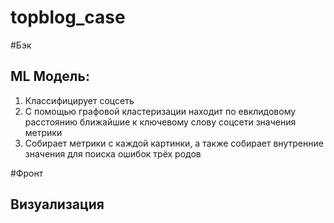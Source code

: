 # topblog_case

#Бэк

## ML Модель:
1) Классифицирует соцсеть
2) С помощью графовой кластеризации находит по евклидовому расстоянию ближайшие к ключевому слову соцсети значения метрики
3) Собирает метрики с каждой картинки, а также собирает внутренние значения для поиска ошибок трёх родов

#Фронт

## Визуализация

